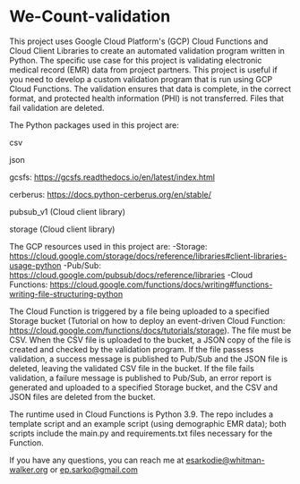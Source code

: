 # We-Count-validation

This project uses Google Cloud Platform's (GCP) Cloud Functions and Cloud Client Libraries to create an automated validation program written in Python. The specific use case for this project is validating electronic medical record (EMR) data from project partners. This project is useful if you need to develop a custom validation program that is run using GCP Cloud Functions. The validation ensures that data is complete, in the correct format, and protected health information (PHI) is not transferred. Files that fail validation are deleted. 

The Python packages used in this project are:

csv

json

gcsfs: https://gcsfs.readthedocs.io/en/latest/index.html

cerberus: https://docs.python-cerberus.org/en/stable/

pubsub_v1 (Cloud client library)

storage (Cloud client library)

The GCP resources used in this project are:
-Storage: https://cloud.google.com/storage/docs/reference/libraries#client-libraries-usage-python
-Pub/Sub: https://cloud.google.com/pubsub/docs/reference/libraries
-Cloud Functions: https://cloud.google.com/functions/docs/writing#functions-writing-file-structuring-python

The Cloud Function is triggered by a file being uploaded to a specified Storage bucket (Tutorial on how to deploy an event-driven Cloud Function: https://cloud.google.com/functions/docs/tutorials/storage). The file must be CSV. When the CSV file is uploaded to the bucket, a JSON copy of the file is created and checked by the validation program. If the file passess validation, a success message is published to Pub/Sub and the JSON file is deleted, leaving the validated CSV file in the bucket. If the file fails validation, a failure message is published to Pub/Sub, an error report is generated and uploaded to a specified Storage bucket, and the CSV and JSON files are deleted from the bucket. 

The runtime used in Cloud Functions is Python 3.9. The repo includes a template script and an example script (using demographic EMR data); both scripts include the main.py and requirements.txt files necessary for the Function. 

If you have any questions, you can reach me at esarkodie@whitman-walker.org or ep.sarko@gmail.com
